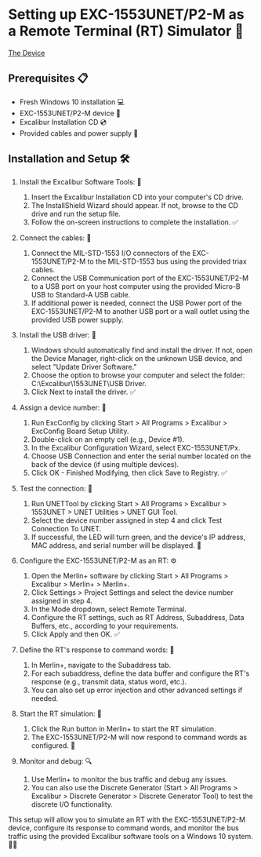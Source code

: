 # Setting up EXC-1553UNET/P2-M as a Remote Terminal (RT) Simulator 🚀

[The Device](./device_image.jpeg)

## Prerequisites 📋
- Fresh Windows 10 installation 💻
- EXC-1553UNET/P2-M device 🔧
- Excalibur Installation CD 💿
- Provided cables and power supply 🔌

## Installation and Setup 🛠️

1. Install the Excalibur Software Tools: 💾
   1. Insert the Excalibur Installation CD into your computer's CD drive.
   2. The InstallShield Wizard should appear. If not, browse to the CD drive and run the setup file.
   3. Follow the on-screen instructions to complete the installation. ✅

2. Connect the cables: 🔗
   1. Connect the MIL-STD-1553 I/O connectors of the EXC-1553UNET/P2-M to the MIL-STD-1553 bus using the provided triax cables.
   2. Connect the USB Communication port of the EXC-1553UNET/P2-M to a USB port on your host computer using the provided Micro-B USB to Standard-A USB cable.
   3. If additional power is needed, connect the USB Power port of the EXC-1553UNET/P2-M to another USB port or a wall outlet using the provided USB power supply.

3. Install the USB driver: 🚗
   1. Windows should automatically find and install the driver. If not, open the Device Manager, right-click on the unknown USB device, and select "Update Driver Software."
   2. Choose the option to browse your computer and select the folder: C:\Excalibur\1553UNET\USB Driver.
   3. Click Next to install the driver. ✅

4. Assign a device number: 🔢
   1. Run ExcConfig by clicking Start > All Programs > Excalibur > ExcConfig Board Setup Utility.
   2. Double-click on an empty cell (e.g., Device #1).
   3. In the Excalibur Configuration Wizard, select EXC-1553UNET/Px.
   4. Choose USB Connection and enter the serial number located on the back of the device (if using multiple devices).
   5. Click OK - Finished Modifying, then click Save to Registry. ✅

5. Test the connection: 🔌
   1. Run UNETTool by clicking Start > All Programs > Excalibur > 1553UNET > UNET Utilities > UNET GUI Tool.
   2. Select the device number assigned in step 4 and click Test Connection To UNET.
   3. If successful, the LED will turn green, and the device's IP address, MAC address, and serial number will be displayed. 🎉

6. Configure the EXC-1553UNET/P2-M as an RT: ⚙️
   1. Open the Merlin+ software by clicking Start > All Programs > Excalibur > Merlin+ > Merlin+.
   2. Click Settings > Project Settings and select the device number assigned in step 4.
   3. In the Mode dropdown, select Remote Terminal.
   4. Configure the RT settings, such as RT Address, Subaddress, Data Buffers, etc., according to your requirements.
   5. Click Apply and then OK. ✅

7. Define the RT's response to command words: 💬
   1. In Merlin+, navigate to the Subaddress tab.
   2. For each subaddress, define the data buffer and configure the RT's response (e.g., transmit data, status word, etc.).
   3. You can also set up error injection and other advanced settings if needed.

8. Start the RT simulation: 🏁
   1. Click the Run button in Merlin+ to start the RT simulation.
   2. The EXC-1553UNET/P2-M will now respond to command words as configured. 🎉

9. Monitor and debug: 🔍
   1. Use Merlin+ to monitor the bus traffic and debug any issues.
   2. You can also use the Discrete Generator (Start > All Programs > Excalibur > Discrete Generator > Discrete Generator Tool) to test the discrete I/O functionality.

This setup will allow you to simulate an RT with the EXC-1553UNET/P2-M device, configure its response to command words, and monitor the bus traffic using the provided Excalibur software tools on a Windows 10 system. 🚀✨
